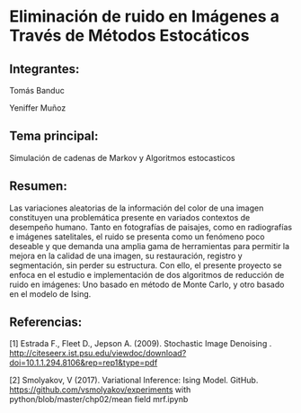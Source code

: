 # Eliminación de ruido en Imágenes a Través de Métodos Estocáticos

## Integrantes:

Tomás Banduc

Yeniffer Muñoz

## Tema principal:

Simulación de cadenas de Markov y Algoritmos estocasticos

## Resumen:

Las variaciones aleatorias de la información del
color de una imagen constituyen una problemática
presente en variados contextos de desempeño humano. Tanto en fotografías de paisajes, como
en radiografías e imágenes satelitales, el ruido se
presenta como un fenómeno poco deseable y que
demanda una amplia gama de herramientas para
permitir la mejora en la calidad de una imagen, su
restauración, registro y segmentación, sin perder
su estructura. Con ello, el presente proyecto se
enfoca en el estudio e implementación de dos algoritmos de reducción de ruido en imágenes: Uno
basado en método de Monte Carlo, y otro basado
en el modelo de Ising.

## Referencias:

[1] Estrada F., Fleet D., Jepson A. (2009). Stochastic Image
Denoising . http://citeseerx.ist.psu.edu/viewdoc/download?doi=10.1.1.294.8106&rep=rep1&type=pdf

[2] Smolyakov, V (2017). Variational Inference: Ising
Model. GitHub. https://github.com/vsmolyakov/experiments with python/blob/master/chp02/mean field mrf.ipynb
